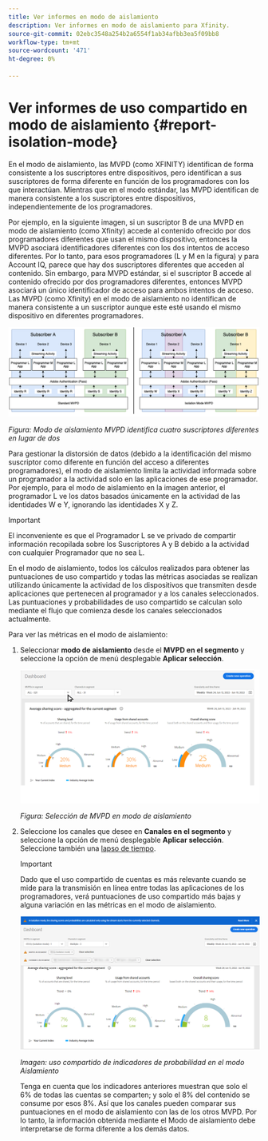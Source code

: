 ```yaml
---
title: Ver informes en modo de aislamiento
description: Ver informes en modo de aislamiento para Xfinity.
source-git-commit: 02ebc3548a254b2a6554f1ab34afbb3ea5f09bb8
workflow-type: tm+mt
source-wordcount: '471'
ht-degree: 0%

---
```


# Ver informes de uso compartido en modo de aislamiento {#report-isolation-mode}

En el modo de aislamiento, las MVPD (como XFINITY) identifican de forma consistente a los suscriptores entre dispositivos, pero identifican a sus suscriptores de forma diferente en función de los programadores con los que interactúan. Mientras que en el modo estándar, las MVPD identifican de manera consistente a los suscriptores entre dispositivos, independientemente de los programadores.

Por ejemplo, en la siguiente imagen, si un suscriptor B de una MVPD en modo de aislamiento (como Xfinity) accede al contenido ofrecido por dos programadores diferentes que usan el mismo dispositivo, entonces la MVPD asociará identificadores diferentes con los dos intentos de acceso diferentes. Por lo tanto, para esos programadores (L y M en la figura) y para Account IQ, parece que hay dos suscriptores diferentes que acceden al contenido. Sin embargo, para MVPD estándar, si el suscriptor B accede al contenido ofrecido por dos programadores diferentes, entonces MVPD asociará un único identificador de acceso para ambos intentos de acceso. Las MVPD (como Xfinity) en el modo de aislamiento no identifican de manera consistente a un suscriptor aunque este esté usando el mismo dispositivo en diferentes programadores.

![](assets/isolation-diff-new.png)

*Figura: Modo de aislamiento MVPD identifica cuatro suscriptores diferentes en lugar de dos*

Para gestionar la distorsión de datos (debido a la identificación del mismo suscriptor como diferente en función del acceso a diferentes programadores), el modo de aislamiento limita la actividad informada sobre un programador a la actividad solo en las aplicaciones de ese programador. Por ejemplo, para el modo de aislamiento en la imagen anterior, el programador L ve los datos basados únicamente en la actividad de las identidades W e Y, ignorando las identidades X y Z.

>[!IMPORTANT]
>
> El inconveniente es que el Programador L se ve privado de compartir información recopilada sobre los Suscriptores A y B debido a la actividad con cualquier Programador que no sea L.

En el modo de aislamiento, todos los cálculos realizados para obtener las puntuaciones de uso compartido y todas las métricas asociadas se realizan utilizando únicamente la actividad de los dispositivos que transmiten desde aplicaciones que pertenecen al programador y a los canales seleccionados.
Las puntuaciones y probabilidades de uso compartido se calculan solo mediante el flujo que comienza desde los canales seleccionados actualmente.

Para ver las métricas en el modo de aislamiento:

1. Seleccionar **modo de aislamiento** desde el **MVPD en el segmento** y seleccione la opción de menú desplegable **Aplicar selección**.

   ![](assets/xfinity-in-segment.gif)

   *Figura: Selección de MVPD en modo de aislamiento*

1. Seleccione los canales que desee en **Canales en el segmento** y seleccione la opción de menú desplegable **Aplicar selección**. Seleccione también una [lapso de tiempo](/help/AccountIQ/product-concepts.md#granularity-def).

   >[!IMPORTANT]
   >
   >Dado que el uso compartido de cuentas es más relevante cuando se mide para la transmisión en línea entre todas las aplicaciones de los programadores, verá puntuaciones de uso compartido más bajas y alguna variación en las métricas en el modo de aislamiento.

   ![](assets/aggregate-sharing-isolation.png)

   *Imagen: uso compartido de indicadores de probabilidad en el modo Aislamiento*

   Tenga en cuenta que los indicadores anteriores muestran que solo el 6% de todas las cuentas se comparten; y solo el 8% del contenido se consume por esos 8%. Así que los canales pueden comparar sus puntuaciones en el modo de aislamiento con las de los otros MVPD. Por lo tanto, la información obtenida mediante el Modo de aislamiento debe interpretarse de forma diferente a los demás datos.
